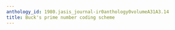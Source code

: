 ```yaml
---
anthology_id: 1980.jasis_journal-ir0anthology0volumeA31A3.14
title: Buck's prime number coding scheme
---
```

